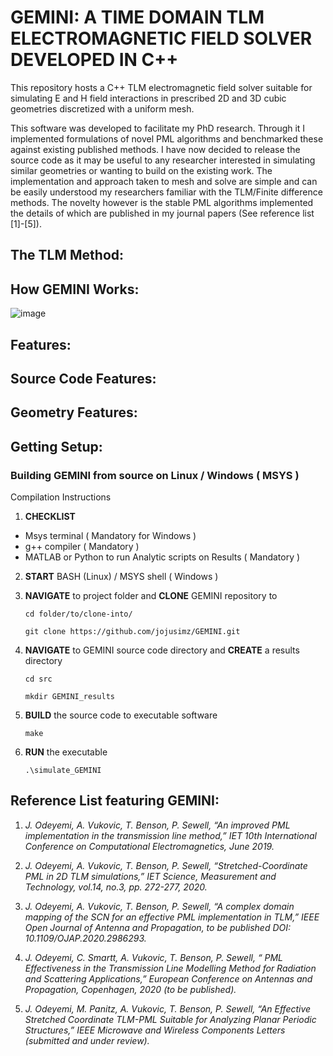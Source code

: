 # GEMINI: A TIME DOMAIN TLM ELECTROMAGNETIC FIELD SOLVER DEVELOPED IN C++

This repository hosts a C++ TLM electromagnetic field solver suitable for simulating E and H field interactions in prescribed 2D and 3D cubic geometries discretized with a uniform mesh. 

This software was developed to facilitate my PhD research. Through it I implemented formulations of novel PML algorithms and benchmarked these against existing published methods. I have now decided to release the source code as it may be useful to any researcher interested in simulating similar geometries or wanting to build on the existing work. 
The implementation and approach taken to mesh and solve are simple and can be easily understood my researchers familiar with the TLM/Finite difference methods. The novelty however is the stable PML algorithms implemented the details of which are published in my journal papers  (See reference list [1]-[5]).


## The TLM Method:

## How GEMINI Works: 

![image](https://user-images.githubusercontent.com/60849864/80803483-5087ce00-8baa-11ea-938f-0d0b2f270edc.png)

## Features:

## Source Code Features:

## Geometry Features:

## Getting Setup:
 
  ### Building GEMINI from source on Linux / Windows ( MSYS )
  
  Compilation Instructions
  
  1. **CHECKLIST**
  
   * Msys terminal ( Mandatory for Windows )
   * g++ compiler ( Mandatory )
   * MATLAB or Python to run Analytic scripts on Results ( Mandatory )
  
  2.  **START** BASH (Linux) / MSYS shell ( Windows )
    
  3.  **NAVIGATE** to project folder and **CLONE** GEMINI repository to
  
      ```cd folder/to/clone-into/```
      
      ```git clone https://github.com/jojusimz/GEMINI.git```
  
  4.  **NAVIGATE** to GEMINI source code directory and **CREATE** a results directory 
  
       ```cd src```
       
       ```mkdir GEMINI_results```
  
  5.  **BUILD** the source code to executable software 
    
      ``` make ```
      
  6.  **RUN** the executable
  
      ``` .\simulate_GEMINI ```
  
## Reference List featuring GEMINI:
1.	_J. Odeyemi, A. Vukovic, T. Benson, P. Sewell, “An improved PML implementation in the transmission line method,” IET 10th International Conference on Computational Electromagnetics, June 2019._ 

2.	_J. Odeyemi, A. Vukovic, T. Benson, P. Sewell, “Stretched-Coordinate PML in 2D TLM simulations,” IET Science, Measurement and Technology, vol.14, no.3, pp. 272-277, 2020._

3.  _J. Odeyemi, A. Vukovic, T. Benson, P. Sewell, “A complex domain mapping of the SCN for an effective PML implementation in TLM,” IEEE Open Journal of Antenna and Propagation, to be published DOI: 10.1109/OJAP.2020.2986293._

4.  _J. Odeyemi, C. Smartt, A. Vukovic, T. Benson, P. Sewell, “ PML Effectiveness in the Transmission Line Modelling Method for Radiation and Scattering Applications,”  European Conference on Antennas and Propagation, Copenhagen, 2020 (to be published)._

5.	_J. Odeyemi, M. Panitz, A. Vukovic, T. Benson, P. Sewell, “An Effective Stretched Coordinate TLM-PML Suitable for Analyzing Planar Periodic Structures,” IEEE Microwave and Wireless Components Letters (submitted and under review)._

